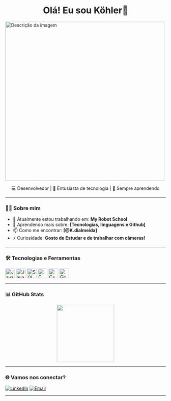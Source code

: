 <h1 align="center">Olá! Eu sou Köhler👋</h1>

<img src="https://img.freepik.com/fotos-gratis/especialista-em-seguranca-cibernetica-a-trabalhar-com-tecnologia-em-luzes-de-neon_23-2151645607.jpg?semt=ais_incoming&w=740&q=80" width="500" alt="Descrição da imagem"/>


<p align="center">
  💻 Desenvolvedor | 🚀 Entusiasta de tecnologia | 🎯 Sempre aprendendo
</p>

---

### 👨‍💻 Sobre mim

- 🔭 Atualmente estou trabalhando em: **My Robot School**
- 🌱 Aprendendo mais sobre: **[Tecnologias, linguagens e Github]**
- 📫 Como me encontrar: **[@K.dialmeida]**
- ⚡ Curiosidade: **Gosto de Estudar e de trabalhar com câmeras!**

---

### 🛠️ Tecnologias e Ferramentas

<p>
  <img src="https://cdn.jsdelivr.net/gh/devicons/devicon/icons/javascript/javascript-original.svg" height="30" alt="JavaScript"/>
  <img src="https://cdn.jsdelivr.net/gh/devicons/devicon/icons/java/java-original.svg" height="30" alt="Java"/>
  <img src="https://cdn.jsdelivr.net/gh/devicons/devicon/icons/mysql/mysql-original.svg" height="30" alt="SQL"/>
  <img src="https://cdn.jsdelivr.net/gh/devicons/devicon/icons/c/c-original.svg" height="30" alt="C"/>
  <img src="https://cdn.jsdelivr.net/gh/devicons/devicon/icons/cplusplus/cplusplus-original.svg" height="30" alt="C++"/>
  <img src="https://cdn.jsdelivr.net/gh/devicons/devicon/icons/github/github-original.svg" height="30" alt="GitHub"/>
</p>


---

### 📊 GitHub Stats

<div align="center">
  <img height="180em" src="https://github-readme-stats.vercel.app/api/top-langs/?username=KohlerBytes&layout=compact&langs_count=7&theme=dracula"/>
</div>



---

### 🌐 Vamos nos conectar?

[![LinkedIn](https://img.shields.io/badge/-LinkedIn-blue?style=flat-square&logo=linkedin&logoColor=white&link=https://www.linkedin.com/in/seu-perfil)]([https://www.linkedin.com/in/seu-perfil](https://www.linkedin.com/in/k%C3%B6hler-almeida-50a6b1258/details/experience/))
[![Email](https://img.shields.io/badge/-Email-red?style=flat-square&logo=gmail&logoColor=white&link=mailto:seu@email.com)](mailto:Kohlernalmeida@gmail.com)

---
